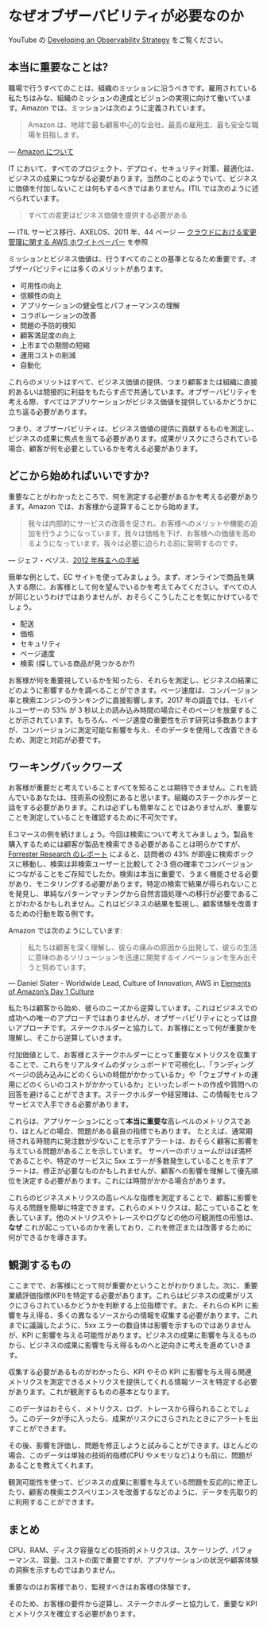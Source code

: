# なぜオブザーバビリティが必要なのか

YouTube の [Developing an Observability Strategy](https://www.youtube.com/watch?v=Ub3ATriFapQ) をご覧ください。

## 本当に重要なことは?

職場で行うすべてのことは、組織のミッションに沿うべきです。雇用されている私たちはみな、組織のミッションの達成とビジョンの実現に向けて働いています。Amazon では、ミッションは次のように定義されています。

> Amazon は、地球で最も顧客中心的な会社、最高の雇用主、最も安全な職場を目指します。

— [Amazon について](https://www.aboutamazon.com/about-us)

IT において、すべてのプロジェクト、デプロイ、セキュリティ対策、最適化は、ビジネスの成果につながる必要があります。当然のことのようでいて、ビジネスに価値を付加しないことは何もするべきではありません。ITIL では次のように述べられています。

> すべての変更はビジネス価値を提供する必要がある

— ITIL サービス移行、AXELOS、2011 年、44 ページ
— [クラウドにおける変更管理に関する AWS ホワイトペーパー](https://docs.aws.amazon.com/whitepapers/latest/change-management-in-the-cloud/change-management-in-the-cloud.html) を参照

ミッションとビジネス価値は、行うすべてのことの基準となるため重要です。オブザーバビリティには多くのメリットがあります。

- 可用性の向上
- 信頼性の向上 
- アプリケーションの健全性とパフォーマンスの理解
- コラボレーションの改善
- 問題の予防的検知
- 顧客満足度の向上
- 上市までの期間の短縮
- 運用コストの削減
- 自動化

これらのメリットはすべて、ビジネス価値の提供、つまり顧客または組織に直接的あるいは間接的に利益をもたらす点で共通しています。オブザーバビリティを考える際、すべてはアプリケーションがビジネス価値を提供しているかどうかに立ち返る必要があります。

つまり、オブザーバビリティは、ビジネス価値の提供に貢献するものを測定し、ビジネスの成果に焦点を当てる必要があります。成果がリスクにさらされている場合、顧客が何を必要としているかを考える必要があります。

## どこから始めればいいですか?

重要なことがわかったところで、何を測定する必要があるかを考える必要があります。Amazon では、お客様から逆算することから始めます。

> 我々は内部的にサービスの改善を促され、お客様へのメリットや機能の追加を行うようになっています。我々は価格を下げ、お客様への価値を高めるようになっています。我々は必要に迫られる前に発明するのです。 

— ジェフ・ベゾス、[2012 年株主への手紙](https://s2.q4cdn.com/299287126/files/doc_financials/annual/2012-Shareholder-Letter.pdf)

簡単な例として、EC サイトを使ってみましょう。まず、オンラインで商品を購入する際に、お客様として何を望んでいるかを考えてみてください。すべての人が同じというわけではありませんが、おそらくこうしたことを気にかけているでしょう。

- 配送
- 価格
- セキュリティ 
- ページ速度
- 検索 (探している商品が見つかるか?)

お客様が何を重要視しているかを知ったら、それらを測定し、ビジネスの結果にどのように影響するかを調べることができます。ページ速度は、コンバージョン率と検索エンジンのランキングに直接影響します。2017 年の調査では、モバイルユーザーの 53% が 3 秒以上の読み込み時間の場合にそのページを放棄することが示されています。もちろん、ページ速度の重要性を示す研究は多数ありますが、コンバージョンに測定可能な影響を与え、そのデータを使用して改善できるため、測定と対応が必要です。

## ワーキングバックワーズ

お客様が重要だと考えていることすべてを知ることは期待できません。これを読んでいるあなたは、技術系の役割にあると思います。組織のステークホルダーと話をする必要があります。これは必ずしも簡単なことではありませんが、重要なことを測定していることを確認するために不可欠です。

Eコマースの例を続けましょう。今回は検索について考えてみましょう。製品を購入するためには顧客が製品を検索できる必要があることは明らかですが、[Forrester Research のレポート](https://www.forrester.com/report/MustHave+eCommerce+Features/-/E-RES89561) によると、訪問者の 43% が即座に検索ボックスに移動し、検索は非検索ユーザーと比較して 2-3 倍の確率でコンバージョンにつながることをご存知でしたか。検索は本当に重要で、うまく機能させる必要があり、モニタリングする必要があります。特定の検索で結果が得られないことを発見し、単純なパターンマッチングから自然言語処理への移行が必要であることがわかるかもしれません。これはビジネスの結果を監視し、顧客体験を改善するための行動を取る例です。 

Amazon では次のようにしています:

> 私たちは顧客を深く理解し、彼らの痛みの原因から出発して、彼らの生活に意味のあるソリューションを迅速に開発するイノベーションを生み出そうと努めています。

— Daniel Slater - Worldwide Lead, Culture of Innovation, AWS in [Elements of Amazon’s Day 1 Culture](https://aws.amazon.com/executive-insights/content/how-amazon-defines-and-operationalizes-a-day-1-culture/)

私たちは顧客から始め、彼らのニーズから逆算しています。これはビジネスでの成功への唯一のアプローチではありませんが、オブザーバビリティにとっては良いアプローチです。ステークホルダーと協力して、お客様にとって何が重要かを理解し、そこから逆算していきます。

付加価値として、お客様とステークホルダーにとって重要なメトリクスを収集することで、これらをリアルタイムのダッシュボードで可視化し、「ランディングページの読み込みにどのくらいの時間がかかっているか」や「ウェブサイトの運用にどのくらいのコストがかかっているか」といったレポートの作成や質問への回答を避けることができます。ステークホルダーや経営陣は、この情報をセルフサービスで入手できる必要があります。

これらは、アプリケーションにとって**本当に重要な**高レベルのメトリクスであり、ほとんどの場合、問題がある最良の指標でもあります。 たとえば、通常期待される時間内に発注数が少ないことを示すアラートは、おそらく顧客に影響を与えている問題があることを示しています。 サーバーのボリュームがほぼ満杯であることや、特定のサービスに 5xx エラーが多数発生していることを示すアラートは、修正が必要なものかもしれませんが、顧客への影響を理解して優先順位を決定する必要があります。これには時間がかかる場合があります。

これらのビジネスメトリクスの高レベルな指標を測定することで、顧客に影響を与える問題を簡単に特定できます。これらのメトリクスは、起こっている**こと** を表しています。他のメトリクスやトレースやログなどの他の可観測性の形態は、**なぜ** これが起こっているのかを表しており、これを修正または改善するために何ができるかを導きます。

## 観測するもの

ここまでで、お客様にとって何が重要かということがわかりました。次に、重要業績評価指標(KPI)を特定する必要があります。これらはビジネスの成果がリスクにさらされているかどうかを判断する上位指標です。また、それらの KPI に影響を与え得る、多くの異なるソースからの情報を収集する必要があります。これまでに議論したように、5xx エラーの数自体は影響を示すものではありませんが、KPI に影響を与える可能性があります。ビジネスの成果に影響を与えるものから、ビジネスの成果に影響を与え得るものへと逆向きに考えを進めていきます。

収集する必要があるものがわかったら、KPI やその KPI に影響を与え得る関連メトリクスを測定できるメトリクスを提供してくれる情報ソースを特定する必要があります。これが観測するものの基本となります。

このデータはおそらく、メトリクス、ログ、トレースから得られることでしょう。このデータが手に入ったら、成果がリスクにさらされたときにアラートを出すことができます。

その後、影響を評価し、問題を修正しようと試みることができます。ほとんどの場合、このデータは単独の技術的指標(CPU やメモリなど)よりも前に、問題があることを教えてくれます。

観測可能性を使って、ビジネスの成果に影響を与えている問題を反応的に修正したり、顧客の検索エクスペリエンスを改善するなどのように、データを先取り的に利用することができます。

## まとめ

CPU、RAM、ディスク容量などの技術的メトリクスは、スケーリング、パフォーマンス、容量、コストの面で重要ですが、アプリケーションの状況や顧客体験の洞察を示すものではありません。

重要なのはお客様であり、監視すべきはお客様の体験です。

そのため、お客様の要件から逆算し、ステークホルダーと協力して、重要な KPI とメトリクスを確立する必要があります。
